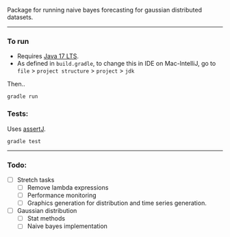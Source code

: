 Package for running naive bayes forecasting for gaussian distributed datasets.

---
### To run

- Requires [Java 17 LTS](https://www.oracle.com/java/technologies/downloads/).
- As defined in `build.gradle`, to change this in IDE on Mac-IntelliJ, go to `file` > `project structure` > `project` > `jdk`

Then..

```
gradle run
```

### Tests:

Uses [assertJ](http://joel-costigliola.github.io/assert).

```
gradle test
```

---

### Todo:
- [ ] Stretch tasks
  - [ ] Remove lambda expressions
  - [ ] Performance monitoring
  - [ ] Graphics generation for distribution and time series generation.
- [ ] Gaussian distribution
  - [ ] Stat methods
  - [ ] Naive bayes implementation